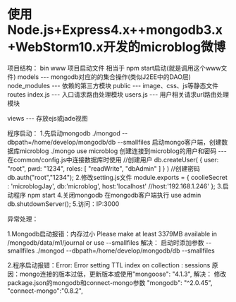 使用Node.js+Express4.x++mongodb3.x+WebStorm10.x开发的microblog微博
=========

项目结构：
bin
    www     项目启动文件  相当于  npm start启动(就是调用这个www文件)
models
            --- mongodb对应的的集合操作(类似J2EE中的DAO层)
node_modules
            --- 依赖的第三方模块
public
            --- image、css、js等静态文件
routes
    index.js   ---   入口请求路由处理模块
    users.js   ---   用户相关请求url路由处理模块

views
            --- 存放ejs或jade视图


程序启动：
        1.先启动mongodb
                        ./mongod --dbpath=/home/develop/mongodb/db --smallfiles
          启动mongo客户端，创建数据库microblog
                        ./mongo
                        use microblog
          创建连接到microblog的用户和密码   --- 在common/config.js中连接数据库时使用
                        //创建用户
                        db.createUser( { user: "root", pwd: "1234", roles: [ "readWrite", "dbAdmin" ] } )
                        //创建密码
                        db.auth("root","1234");
        2.修改setting.js文件
                        module.exports = {
                           coolieSecret : 'microblogJay',
	                   db:'microblog',
                      	   host:'localhost'
                           //host:'192.168.1.246'
                           };
        3.启动程序
                        npm start
        4.关闭mongodb
                    在mongodb客户端执行
                        use admin
                        db.shutdownServer();
        5.访问：IP:3000



异常处理：

1.Mongodb启动报错：内存过小   Please make at least 3379MB available in /mongodb/data/m1/journal or use --smallfiles
  解决：
       启动时添加参数 --smallfiles
       ./mongod --dbpath=/home/develop/mongodb/db --smallfiles

2.程序启动报错：Error: Error setting TTL index on collection : sessions
  原因：mongo连接的版本过低，更新版本或使用"mongoose": "4.1.3",
  解决：
       修改package.json的mongodb和connect-mongo参数
              "mongodb": "^2.0.45",
              "connect-mongo":"0.8.2",
              











